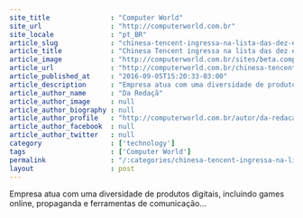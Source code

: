 ```yaml
---
site_title               : "Computer World"
site_url                 : "http://computerworld.com.br"
site_locale              : "pt_BR"
article_slug             : "chinesa-tencent-ingressa-na-lista-das-dez-empresas-mais-valiosas-do-mundo"
article_title            : "Chinesa Tencent ingressa na lista das dez empresas mais valiosas do mundo"
article_image            : "http://computerworld.com.br/sites/beta.computerworld.com.br/files/news_articles/soldados_china.jpg"
article_url              : "http://computerworld.com.br/chinesa-tencent-ingressa-na-lista-das-dez-empresas-mais-valiosas-do-mundo"
article_published_at     : "2016-09-05T15:20:33-03:00"
article_description      : "Empresa atua com uma diversidade de produtos digitais, incluindo games online, propaganda e ferramentas de comunicação..."
article_author_name      : "Da Redaçã"
article_author_image     : null
article_author_biography : null
article_author_profile   : "http://computerworld.com.br/autor/da-redacao"
article_author_facebook  : null
article_author_twitter   : null
category                 : ['technology']
tags                     : ['Computer World']
permalink                : "/:categories/chinesa-tencent-ingressa-na-lista-das-dez-empresas-mais-valiosas-do-mundo/"
layout                   : post
---
```


Empresa atua com uma diversidade de produtos digitais, incluindo games online, propaganda e ferramentas de comunicação...
